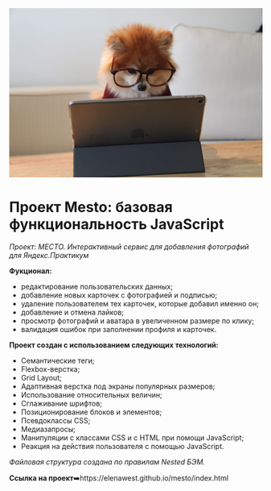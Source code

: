 ![](./images/ReadMe.jpg)
# Проект Mesto: базовая функциональность JavaScript

_Проект: МЕСТО. Интерактивный сервис для добавления фотографий для Яндекс.Практикум_

**Фукционал:**
- редактирование пользовательских данных;
- добавление новых карточек с фотографией и подписью;
- удаление пользователем тех карточек, которые добавил именно он;
- добавление и отмена лайков;
- просмотр фотографий и аватара в увеличенном размере по клику;
- валидация ошибок при заполнении профиля и карточек.

**Проект создан с использованием следующих технологий:**
- Семантические теги;
- Flexbox-верстка;
- Grid Layout;
- Адаптивная верстка под экраны популярных размеров;
- Использование относительных величин;
- Сглаживание шрифтов;
- Позиционирование блоков и элементов;
- Псевдоклассы CSS;
- Медиазапросы;
- Манипуляции с классами CSS и с HTML при помощи JavaScript;
- Реакция на действия пользователя с помощью JavaScript.

_Файловая структура создана по правилам Nested БЭМ._

**Ссылка на проект**➡️https://elenawest.github.io/mesto/index.html